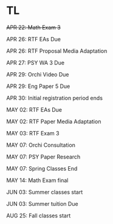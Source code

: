 # TL

~~APR 22: Math Exam 3~~

APR 26: RTF EAs Due

APR 26: RTF Proposal Media Adaptation

APR 27: PSY WA 3 Due

APR 29: Orchi Video Due

APR 29: Eng Paper 5 Due 

APR 30: Initial registration period ends 

MAY 02: RTF EAs Due

MAY 02: RTF Paper Media Adaptation

MAY 03: RTF Exam 3

MAY 07: Orchi Consultation

MAY 07: PSY Paper Research

MAY 07: Spring Classes End

MAY 14: Math Exam final 

JUN 03: Summer classes start

JUN 03: Summer tuition Due

AUG 25: Fall classes start 

